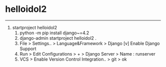 # helloidol2

---

1. startproject helloidol2
   1. python -m pip install django~=4.2
   2. django-admin startproject helloidol2 .
   3. File > Settings.. > Language&Framework > Django
      [v] Enable Django Support
   4. Run > Edit Configurations > + > Django Server > Name : runserver
   5. VCS > Enable Version Control Integration.. > git > ok
